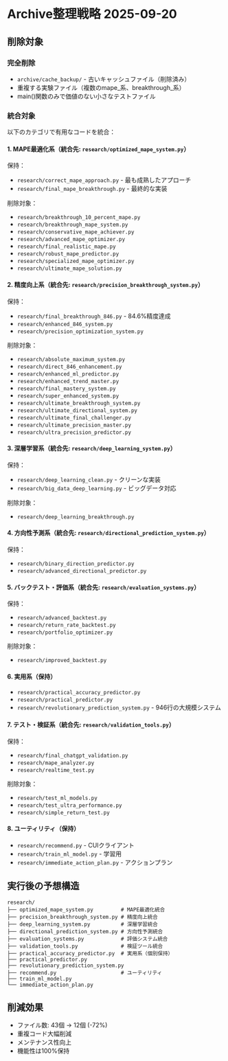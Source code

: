 # Archive整理戦略 2025-09-20

## 削除対象
### 完全削除
- `archive/cache_backup/` - 古いキャッシュファイル（削除済み）
- 重複する実験ファイル（複数のmape_系、breakthrough_系）
- main()関数のみで価値のない小さなテストファイル

### 統合対象
以下のカテゴリで有用なコードを統合：

#### 1. MAPE最適化系（統合先: `research/optimized_mape_system.py`）
保持：
- `research/correct_mape_approach.py` - 最も成熟したアプローチ
- `research/final_mape_breakthrough.py` - 最終的な実装

削除対象：
- `research/breakthrough_10_percent_mape.py`
- `research/breakthrough_mape_system.py`
- `research/conservative_mape_achiever.py`
- `research/advanced_mape_optimizer.py`
- `research/final_realistic_mape.py`
- `research/robust_mape_predictor.py`
- `research/specialized_mape_optimizer.py`
- `research/ultimate_mape_solution.py`

#### 2. 精度向上系（統合先: `research/precision_breakthrough_system.py`）
保持：
- `research/final_breakthrough_846.py` - 84.6%精度達成
- `research/enhanced_846_system.py`
- `research/precision_optimization_system.py`

削除対象：
- `research/absolute_maximum_system.py`
- `research/direct_846_enhancement.py`
- `research/enhanced_ml_predictor.py`
- `research/enhanced_trend_master.py`
- `research/final_mastery_system.py`
- `research/super_enhanced_system.py`
- `research/ultimate_breakthrough_system.py`
- `research/ultimate_directional_system.py`
- `research/ultimate_final_challenger.py`
- `research/ultimate_precision_master.py`
- `research/ultra_precision_predictor.py`

#### 3. 深層学習系（統合先: `research/deep_learning_system.py`）
保持：
- `research/deep_learning_clean.py` - クリーンな実装
- `research/big_data_deep_learning.py` - ビッグデータ対応

削除対象：
- `research/deep_learning_breakthrough.py`

#### 4. 方向性予測系（統合先: `research/directional_prediction_system.py`）
保持：
- `research/binary_direction_predictor.py`
- `research/advanced_directional_predictor.py`

#### 5. バックテスト・評価系（統合先: `research/evaluation_systems.py`）
保持：
- `research/advanced_backtest.py`
- `research/return_rate_backtest.py`
- `research/portfolio_optimizer.py`

削除対象：
- `research/improved_backtest.py`

#### 6. 実用系（保持）
- `research/practical_accuracy_predictor.py`
- `research/practical_predictor.py`
- `research/revolutionary_prediction_system.py` - 946行の大規模システム

#### 7. テスト・検証系（統合先: `research/validation_tools.py`）
保持：
- `research/final_chatgpt_validation.py`
- `research/mape_analyzer.py`
- `research/realtime_test.py`

削除対象：
- `research/test_ml_models.py`
- `research/test_ultra_performance.py`
- `research/simple_return_test.py`

#### 8. ユーティリティ（保持）
- `research/recommend.py` - CUIクライアント
- `research/train_ml_model.py` - 学習用
- `research/immediate_action_plan.py` - アクションプラン

## 実行後の予想構造
```
research/
├── optimized_mape_system.py         # MAPE最適化統合
├── precision_breakthrough_system.py # 精度向上統合
├── deep_learning_system.py          # 深層学習統合
├── directional_prediction_system.py # 方向性予測統合
├── evaluation_systems.py            # 評価システム統合
├── validation_tools.py              # 検証ツール統合
├── practical_accuracy_predictor.py  # 実用系（個別保持）
├── practical_predictor.py
├── revolutionary_prediction_system.py
├── recommend.py                     # ユーティリティ
├── train_ml_model.py
└── immediate_action_plan.py
```

## 削減効果
- ファイル数: 43個 → 12個 (-72%)
- 重複コード大幅削減
- メンテナンス性向上
- 機能性は100%保持